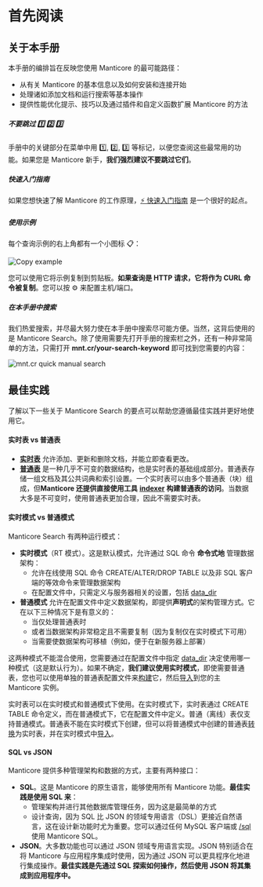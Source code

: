 # 首先阅读

## 关于本手册

本手册的编排旨在反映您使用 Manticore 的最可能路径：

* 从有关 Manticore 的基本信息以及如何安装和连接开始
* 处理诸如添加文档和运行搜索等基本操作
* 提供性能优化提示、技巧以及通过插件和自定义函数扩展 Manticore 的方法

##### 不要跳过  1️⃣ 2️⃣ 3️⃣
手册中的关键部分在菜单中用 1️⃣, 2️⃣, 3️⃣ 等标记，以便您查阅这些最常用的功能。如果您是 Manticore 新手，**我们强烈建议不要跳过它们**。

##### 快速入门指南
如果您想快速了解 Manticore 的工作原理，[⚡ 快速入门指南](Quick_start_guide.md) 是一个很好的起点。

##### 使用示例
每个查询示例的右上角都有一个小图标 📋：

![Copy example](copy_example.png)

您可以使用它将示例复制到剪贴板。**如果查询是 HTTP 请求，它将作为 CURL 命令被复制**。您可以按 ⚙️ 来配置主机/端口。

##### 在本手册中搜索

我们热爱搜索，并尽最大努力使在本手册中搜索尽可能方便。当然，这背后使用的是 Manticore Search。除了使用需要先打开手册的搜索栏之外，还有一种非常简单的方法，只需打开 **mnt.cr/your-search-keyword** 即可找到您需要的内容：

![mnt.cr quick manual search](mnt.cr.gif)

## 最佳实践
了解以下一些关于 Manticore Search 的要点可以帮助您遵循最佳实践并更好地使用它。

#### 实时表 vs 普通表
* [**实时表**](Creating_a_table/Local_tables/Real-time_table.md) 允许添加、更新和删除文档，并能立即查看更改。
* [**普通表**](Creating_a_table/Local_tables/Plain_table.md) 是一种几乎不可变的数据结构，也是实时表的基础组成部分。普通表存储一组文档及其公共词典和索引设置。一个实时表可以由多个普通表（块）组成，但**Manticore 还提供直接使用工具** [**indexer**](Data_creation_and_modification/Adding_data_from_external_storages/Plain_tables_creation.md#Indexer-工具) **构建普通表的访问**。当数据大多是不可变时，使用普通表更加合理，因此不需要实时表。

#### 实时模式 vs 普通模式
Manticore Search 有两种运行模式：
* **实时模式**（RT 模式）。这是默认模式，允许通过 SQL 命令 **命令式地** 管理数据架构：
  * 允许在线使用 SQL 命令 CREATE/ALTER/DROP TABLE 以及非 SQL 客户端的等效命令来管理数据架构
  * 在配置文件中，只需定义与服务器相关的设置，包括 [data_dir](Server_settings/Searchd.md#data_dir)
* **普通模式** 允许在配置文件中定义数据架构，即提供**声明式**的架构管理方式。它在以下三种情况下是有意义的：
  * 当仅处理普通表时
  * 或者当数据架构非常稳定且不需要复制（因为复制仅在实时模式下可用）
  * 当需要使数据架构可移植（例如，便于在新服务器上部署）

这两种模式不能混合使用，您需要通过在配置文件中指定 [data_dir](Server_settings/Searchd.md#data_dir) 决定使用哪一种模式（这是默认行为）。如果不确定，**我们建议使用实时模式**，即使需要普通表，您也可以使用单独的普通表配置文件来[构建](Data_creation_and_modification/Adding_data_from_external_storages/Plain_tables_creation.md)它，然后[导入](Data_creation_and_modification/Adding_data_from_external_storages/Adding_data_to_tables/Importing_table.md)到您的主 Manticore 实例。

实时表可以在实时模式和普通模式下使用。在实时模式下，实时表通过 CREATE TABLE 命令定义，而在普通模式下，它在配置文件中定义。普通（离线）表仅支持普通模式。普通表不能在实时模式下创建，但可以将普通模式中创建的普通表[转换](Data_creation_and_modification/Adding_data_from_external_storages/Adding_data_to_tables/Attaching_one_table_to_another.md)为实时表，并在实时模式中[导入](Data_creation_and_modification/Adding_data_from_external_storages/Adding_data_to_tables/Importing_table.md)。

#### SQL vs JSON
Manticore 提供多种管理架构和数据的方式，主要有两种接口：
* **SQL**。这是 Manticore 的原生语言，能够使用所有 Manticore 功能。**最佳实践是使用 SQL 来**：
  * 管理架构并进行其他数据库管理任务，因为这是最简单的方式
  * 设计查询，因为 SQL 比 JSON 的领域专用语言（DSL）更接近自然语言，这在设计新功能时尤为重要。您可以通过任何 MySQL 客户端或 [/sql](Connecting_to_the_server/MySQL_protocol.md) 使用 Manticore SQL。
* **JSON**。大多数功能也可以通过 JSON 领域专用语言实现。JSON 特别适合在将 Manticore 与应用程序集成时使用，因为通过 JSON 可以更具程序化地进行集成操作。**最佳实践是先通过 SQL 探索如何操作，然后使用 JSON 将其集成到应用程序中。**

<!-- proofread -->
